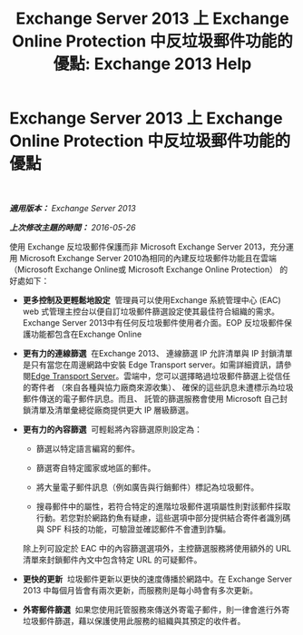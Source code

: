 ﻿---
title: 'Exchange Server 2013 上 Exchange Online Protection 中反垃圾郵件功能的優點: Exchange 2013 Help'
TOCTitle: Exchange Server 2013 上 Exchange Online Protection 中反垃圾郵件功能的優點
ms:assetid: 00e37a3c-3fbc-488f-bdad-d52a3c80fd72
ms:mtpsurl: https://technet.microsoft.com/zh-tw/library/JJ673032(v=EXCHG.150)
ms:contentKeyID: 50472447
ms.date: 05/21/2018
mtps_version: v=EXCHG.150
ms.translationtype: MT
---

# Exchange Server 2013 上 Exchange Online Protection 中反垃圾郵件功能的優點

 

_**適用版本：** Exchange Server 2013_

_**上次修改主題的時間：** 2016-05-26_

使用 Exchange 反垃圾郵件保護而非 Microsoft Exchange Server 2013，充分運用 Microsoft Exchange Server 2010為相同的內建反垃圾郵件功能且在雲端 （Microsoft Exchange Online或 Microsoft Exchange Online Protection） 的好處如下：

  - **更多控制及更輕鬆地設定**  管理員可以使用Exchange 系統管理中心 (EAC) web 式管理主控台以便自訂垃圾郵件篩選設定使其最佳符合組織的需求。Exchange Server 2013中有任何反垃圾郵件使用者介面。EOP 反垃圾郵件保護功能都包含在Exchange Online

  - **更有力的連線篩選**  在Exchange 2013、 連線篩選 IP 允許清單與 IP 封鎖清單是只有當您在周邊網路中安裝 Edge Transport server。如需詳細資訊，請參閱[Edge Transport Server](edge-transport-servers-exchange-2013-help.md)。雲端中，您可以選擇略過垃圾郵件篩選上從信任的寄件者 （來自各種與協力廠商來源收集）、 確保的這些訊息未遭標示為垃圾郵件傳送的電子郵件訊息。而且、 託管的篩選服務會使用 Microsoft 自己封鎖清單及清單彙總從廠商提供更大 IP 層級篩選。

  - **更有力的內容篩選**  可輕鬆將內容篩選原則設定為：
    
      - 篩選以特定語言編寫的郵件。
    
      - 篩選寄自特定國家或地區的郵件。
    
      - 將大量電子郵件訊息（例如廣告與行銷郵件）標記為垃圾郵件。
    
      - 搜尋郵件中的屬性，若符合特定的進階垃圾郵件選項屬性則對該郵件採取行動。若您對於網路釣魚有疑慮，這些選項中部分提供結合寄件者識別碼與 SPF 科技的功能，可驗證並確認郵件不會遭到詐騙。
    
    除上列可設定於 EAC 中的內容篩選選項外，主控篩選服務將使用額外的 URL 清單來封鎖郵件內文中包含特定 URL 的可疑郵件。

  - **更快的更新**  垃圾郵件更新以更快的速度傳播於網路中。在 Exchange Server 2013 中每個月皆會有兩次更新，而服務則是每小時會有多次更新。

  - **外寄郵件篩選**  如果您使用託管服務來傳送外寄電子郵件，則一律會進行外寄垃圾郵件篩選，藉以保護使用此服務的組織與其預定的收件者。

